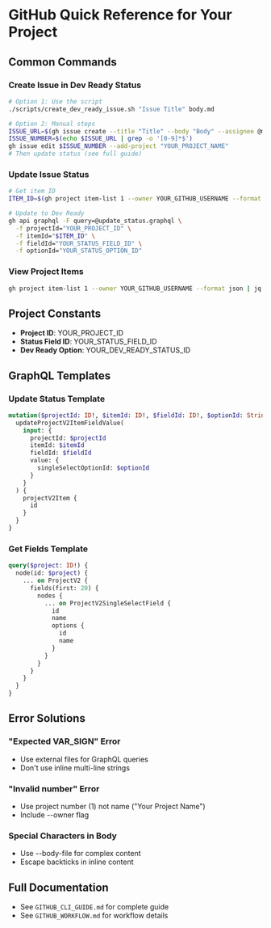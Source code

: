 # GitHub Quick Reference for Your Project

## Common Commands

### Create Issue in Dev Ready Status
```bash
# Option 1: Use the script
./scripts/create_dev_ready_issue.sh "Issue Title" body.md

# Option 2: Manual steps
ISSUE_URL=$(gh issue create --title "Title" --body "Body" --assignee @me)
ISSUE_NUMBER=$(echo $ISSUE_URL | grep -o '[0-9]*$')
gh issue edit $ISSUE_NUMBER --add-project "YOUR_PROJECT_NAME"
# Then update status (see full guide)
```

### Update Issue Status
```bash
# Get item ID
ITEM_ID=$(gh project item-list 1 --owner YOUR_GITHUB_USERNAME --format json | jq -r '.items[] | select(.content.number==14) | .id')

# Update to Dev Ready
gh api graphql -F query=@update_status.graphql \
  -f projectId="YOUR_PROJECT_ID" \
  -f itemId="$ITEM_ID" \
  -f fieldId="YOUR_STATUS_FIELD_ID" \
  -f optionId="YOUR_STATUS_OPTION_ID"
```

### View Project Items
```bash
gh project item-list 1 --owner YOUR_GITHUB_USERNAME --format json | jq '.items[] | {number: .content.number, title: .content.title, status: .fieldValues.Status}'
```

## Project Constants
- **Project ID**: YOUR_PROJECT_ID
- **Status Field ID**: YOUR_STATUS_FIELD_ID
- **Dev Ready Option**: YOUR_DEV_READY_STATUS_ID

## GraphQL Templates

### Update Status Template
```graphql
mutation($projectId: ID!, $itemId: ID!, $fieldId: ID!, $optionId: String!) {
  updateProjectV2ItemFieldValue(
    input: {
      projectId: $projectId
      itemId: $itemId
      fieldId: $fieldId
      value: {
        singleSelectOptionId: $optionId
      }
    }
  ) {
    projectV2Item {
      id
    }
  }
}
```

### Get Fields Template
```graphql
query($project: ID!) {
  node(id: $project) {
    ... on ProjectV2 {
      fields(first: 20) {
        nodes {
          ... on ProjectV2SingleSelectField {
            id
            name
            options {
              id
              name
            }
          }
        }
      }
    }
  }
}
```

## Error Solutions

### "Expected VAR_SIGN" Error
- Use external files for GraphQL queries
- Don't use inline multi-line strings

### "Invalid number" Error
- Use project number (1) not name ("Your Project Name")
- Include --owner flag

### Special Characters in Body
- Use --body-file for complex content
- Escape backticks in inline content

## Full Documentation
- See `GITHUB_CLI_GUIDE.md` for complete guide
- See `GITHUB_WORKFLOW.md` for workflow details